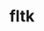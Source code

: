 ---
title: "fltk"
layout: cache
categories: [package, develop]
meta: {"versions": ["1.3.7"], "compilers": ["gcc@=11.4.0"], "oss": ["ubuntu22.04"], "platforms": ["linux"], "targets": ["x86_64_v3"], "stacks": ["e4s", "root"], "num_specs": 9, "num_specs_by_stack": {"root": 9, "e4s": 9}}
spec_details: [{"hash": "a5wipgnzl5kpynuqu7oacfuljmd2gwgi", "compiler": "gcc@=11.4.0", "versions": ["1.3.7"], "os": "ubuntu22.04", "platform": "linux", "target": "x86_64_v3", "variants": ["build_system=generic", "+gl", "+shared", "~xft"], "stacks": ["root", "e4s"], "size": "-", "tarball": "https://binaries.spack.io/develop/build_cache/linux-ubuntu22.04-x86_64_v3/gcc-11.4.0/fltk-1.3.7/linux-ubuntu22.04-x86_64_v3-gcc-11.4.0-fltk-1.3.7-a5wipgnzl5kpynuqu7oacfuljmd2gwgi.spack"}, {"hash": "tfsiemmlhhhckixxu6ef63cji4giz6cl", "compiler": "gcc@=11.4.0", "versions": ["1.3.7"], "os": "ubuntu22.04", "platform": "linux", "target": "x86_64_v3", "variants": ["build_system=generic", "+gl", "+shared", "~xft"], "stacks": ["root", "e4s"], "size": "-", "tarball": "https://binaries.spack.io/develop/build_cache/linux-ubuntu22.04-x86_64_v3/gcc-11.4.0/fltk-1.3.7/linux-ubuntu22.04-x86_64_v3-gcc-11.4.0-fltk-1.3.7-tfsiemmlhhhckixxu6ef63cji4giz6cl.spack"}, {"hash": "rtn6dwcn26jee5cosaw3i54o53npeilj", "compiler": "gcc@=11.4.0", "versions": ["1.3.7"], "os": "ubuntu22.04", "platform": "linux", "target": "x86_64_v3", "variants": ["build_system=generic", "+gl", "+shared", "~xft"], "stacks": ["root", "e4s"], "size": "-", "tarball": "https://binaries.spack.io/develop/build_cache/linux-ubuntu22.04-x86_64_v3/gcc-11.4.0/fltk-1.3.7/linux-ubuntu22.04-x86_64_v3-gcc-11.4.0-fltk-1.3.7-rtn6dwcn26jee5cosaw3i54o53npeilj.spack"}, {"hash": "c32tsg7yhdbrtmqytqyxgejalugbpoxs", "compiler": "gcc@=11.4.0", "versions": ["1.3.7"], "os": "ubuntu22.04", "platform": "linux", "target": "x86_64_v3", "variants": ["build_system=generic", "+gl", "+shared", "~xft"], "stacks": ["root", "e4s"], "size": "-", "tarball": "https://binaries.spack.io/develop/build_cache/linux-ubuntu22.04-x86_64_v3/gcc-11.4.0/fltk-1.3.7/linux-ubuntu22.04-x86_64_v3-gcc-11.4.0-fltk-1.3.7-c32tsg7yhdbrtmqytqyxgejalugbpoxs.spack"}, {"hash": "lorapfeuyt7okiet2bi3rsk7gxikgcsd", "compiler": "gcc@=11.4.0", "versions": ["1.3.7"], "os": "ubuntu22.04", "platform": "linux", "target": "x86_64_v3", "variants": ["build_system=generic", "+gl", "+shared", "~xft"], "stacks": ["root", "e4s"], "size": "-", "tarball": "https://binaries.spack.io/develop/build_cache/linux-ubuntu22.04-x86_64_v3/gcc-11.4.0/fltk-1.3.7/linux-ubuntu22.04-x86_64_v3-gcc-11.4.0-fltk-1.3.7-lorapfeuyt7okiet2bi3rsk7gxikgcsd.spack"}, {"hash": "ygij6zg57t2jmp3nkfcvrubxi7jb64ox", "compiler": "gcc@=11.4.0", "versions": ["1.3.7"], "os": "ubuntu22.04", "platform": "linux", "target": "x86_64_v3", "variants": ["build_system=generic", "+gl", "+shared", "~xft"], "stacks": ["root", "e4s"], "size": "-", "tarball": "https://binaries.spack.io/develop/build_cache/linux-ubuntu22.04-x86_64_v3/gcc-11.4.0/fltk-1.3.7/linux-ubuntu22.04-x86_64_v3-gcc-11.4.0-fltk-1.3.7-ygij6zg57t2jmp3nkfcvrubxi7jb64ox.spack"}, {"hash": "udn75zvtqst4oqzlsqj2szbabaecdp7y", "compiler": "gcc@=11.4.0", "versions": ["1.3.7"], "os": "ubuntu22.04", "platform": "linux", "target": "x86_64_v3", "variants": ["build_system=generic", "+gl", "+shared", "~xft"], "stacks": ["root", "e4s"], "size": "-", "tarball": "https://binaries.spack.io/develop/build_cache/linux-ubuntu22.04-x86_64_v3/gcc-11.4.0/fltk-1.3.7/linux-ubuntu22.04-x86_64_v3-gcc-11.4.0-fltk-1.3.7-udn75zvtqst4oqzlsqj2szbabaecdp7y.spack"}, {"hash": "abkd3p56j4c5fjm2qqc3tlybruyvwd62", "compiler": "gcc@=11.4.0", "versions": ["1.3.7"], "os": "ubuntu22.04", "platform": "linux", "target": "x86_64_v3", "variants": ["build_system=generic", "+gl", "+shared", "~xft"], "stacks": ["root", "e4s"], "size": "-", "tarball": "https://binaries.spack.io/develop/build_cache/linux-ubuntu22.04-x86_64_v3/gcc-11.4.0/fltk-1.3.7/linux-ubuntu22.04-x86_64_v3-gcc-11.4.0-fltk-1.3.7-abkd3p56j4c5fjm2qqc3tlybruyvwd62.spack"}, {"hash": "3rdzb676fdzzwuf23vey6hy2dem67br2", "compiler": "gcc@=11.4.0", "versions": ["1.3.7"], "os": "ubuntu22.04", "platform": "linux", "target": "x86_64_v3", "variants": ["build_system=generic", "+gl", "+shared", "~xft"], "stacks": ["root", "e4s"], "size": "-", "tarball": "https://binaries.spack.io/develop/build_cache/linux-ubuntu22.04-x86_64_v3/gcc-11.4.0/fltk-1.3.7/linux-ubuntu22.04-x86_64_v3-gcc-11.4.0-fltk-1.3.7-3rdzb676fdzzwuf23vey6hy2dem67br2.spack"}]
---